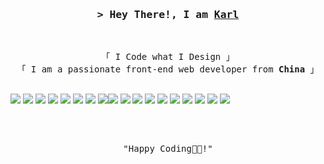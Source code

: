 <!-- 标题 + 个人描述, emoji 取自: http://emojihomepage.com -->

<h3 align="center">
        <samp>&gt; Hey There!, I am
                <b><a target="_blank" href="">Karl</a></b>
        </samp>
</h3>
<br>

<p align="center">
        <!-- Organisation  -->
        <samp>
                「 I Code what I Design 」
                <br>
                「 I am a passionate front-end web developer from <b>China</b> 」
                <br>
                <br>
        </samp>
</p>

![](https://img.shields.io/badge/-Nodejs-43853d?style=flat-square&logo=Node.js&logoColor=white) ![](https://img.shields.io/badge/-JavaScript-e5cd0c?style=flat-square&logo=JavaScript&labelColor=f7df1e&logoColor=000) ![](https://img.shields.io/badge/-TypeScript-3178C6?style=flat-square&logo=TypeScript&logoColor=white&color=blue) ![](https://img.shields.io/badge/-Vue.js-29beb0?style=flat-square&logo=vue.js&labelColor=ffffff&color=4FC08D) ![](https://img.shields.io/badge/-React-29beb0?style=flat-square&logo=React&labelColor=ffffff&color=61DAFB) ![](https://img.shields.io/badge/-Redux-764ABC?style=flat-square&logo=redux&logoColor=white) ![](https://img.shields.io/badge/-NestJs-ea2845?style=flat-square&logo=nestjs&logoColor=white) ![](https://img.shields.io/badge/-WebPack-1C78C0?style=flat-square&logo=WebPack&logoColor=white)![](https://img.shields.io/badge/-Rollup-EC4A3F?style=flat-square&logo=rollup.js&logoColor=white) ![](https://img.shields.io/badge/-Electron-white?style=flat-square&logo=electron&logoColor=white&color=47848F) ![](https://img.shields.io/badge/-Three.js-000000?style=flat-square&logo=Three.js) ![](https://img.shields.io/badge/-MiniProgram-008000?style=flat-square&logo=WeChat&labelColor=fff&color=07C160) ![](https://img.shields.io/badge/-NPM-CB3837?style=flat-square&logo=npm&logoColor=white) ![](https://img.shields.io/badge/-Github_Actions-2088FF?style=flat-square&logo=github-actions&logoColor=white) [![](https://img.shields.io/badge/-Gist-black?style=flat-square&logo=GitHub&labelColor=blue&color=fff&logoColor=fff)](https://gist.github.com/wangrongding) ![](https://img.shields.io/badge/-MySQL-white?style=flat-square&logo=MySQL&logoColor=white&color=fff&labelColor=4479A1) ![](https://img.shields.io/badge/-CodePen-white?style=flat-square&logo=CodePen&logoColor=white&color=000) ![](https://img.shields.io/badge/-Jenkins-white?style=flat-square&logo=Jenkins&labelColor=D24939&color=white&logoColor=white) 


<br>
<!-- Footer -->
<samp>
    <p align="center">
        <br>
        "Happy Coding👨‍💻!"
    </p>
</samp>


<!--   [![Anurag's GitHub stats](https://github-readme-stats.vercel.app/api?username=fsyud)](https://github.com/anuraghazra/github-readme-stats) -->



<!-- <p align="center">
  <img src="https://streak-stats.demolab.com?user=ligdy7&border_radius=0.4&card_width=700" />
  
</p> -->


